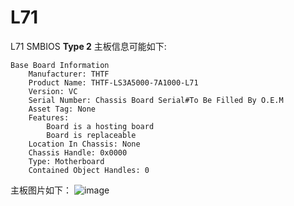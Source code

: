 # L71 

L71 SMBIOS **Type 2** 主板信息可能如下:  
```  
Base Board Information
	Manufacturer: THTF
	Product Name: THTF-LS3A5000-7A1000-L71
	Version: VC
	Serial Number: Chassis Board Serial#To Be Filled By O.E.M
	Asset Tag: None
	Features:
		Board is a hosting board
		Board is replaceable
	Location In Chassis: None
	Chassis Handle: 0x0000
	Type: Motherboard
	Contained Object Handles: 0
```  
主板图片如下：
![image](https://github.com/loongson/Firmware/blob/main/Image/L71.jpg)
